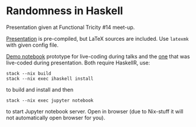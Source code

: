 # Randomness in Haskell

Presentation given at Functional Tricity #14 meet-up.

[Presentation](https://github.com/ttylec/ft14/blob/master/presentation/randomness.pdf)
is pre-compiled, but LaTeX sources are included. Use `latexmk` with given config file.

[Demo
notebook](https://github.com/ttylec/ft14/blob/master/presentation/randomness-live-coding.ipynb)
prototype for live-coding during talks and
the
[one](https://github.com/ttylec/ft14/blob/master/presentation/randomness-live-coding.ipynb)
that was live-coded during presentation. Both require HaskellR, use:

```
stack --nix build
stack --nix exec ihaskell install
```

to build and install and then

```
stack --nix exec jupyter notebook
```

to start Jupyter notebook server. Open in browser (due to Nix-stuff it will not
automatically open browser for you).
